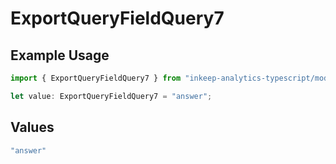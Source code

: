 # ExportQueryFieldQuery7

## Example Usage

```typescript
import { ExportQueryFieldQuery7 } from "inkeep-analytics-typescript/models/operations";

let value: ExportQueryFieldQuery7 = "answer";
```

## Values

```typescript
"answer"
```